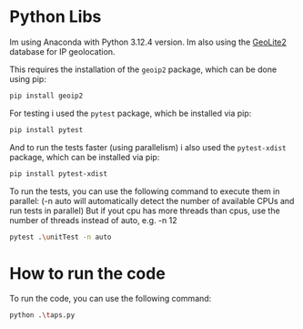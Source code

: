 # Python Libs

Im using Anaconda with Python 3.12.4 version.
Im also using the [GeoLite2](https://dev.maxmind.com/geoip/geolite2-free-geolocation-data/) database for IP geolocation.

This requires the installation of the `geoip2` package, which can be done using pip:

```bash
pip install geoip2
```

For testing i used the `pytest` package, which be installed via pip:

```bash
pip install pytest
```

And to run the tests faster (using parallelism) i also used the `pytest-xdist` package, which can be installed via pip:

```bash
pip install pytest-xdist
```

To run the tests, you can use the following command to execute them in parallel: (-n auto will automatically detect the number of available CPUs and run tests in parallel)
But if yout cpu has more threads than cpus, use the number of threads instead of auto, e.g. -n 12

```bash
pytest .\unitTest -n auto
```

# How to run the code

To run the code, you can use the following command:

```bash
python .\taps.py
```
